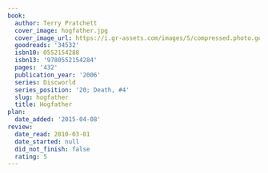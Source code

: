 ```yaml
---
book:
  author: Terry Pratchett
  cover_image: hogfather.jpg
  cover_image_url: https://i.gr-assets.com/images/S/compressed.photo.goodreads.com/books/1416342611l/34532._SX98_.jpg
  goodreads: '34532'
  isbn10: 0552154288
  isbn13: '9780552154284'
  pages: '432'
  publication_year: '2006'
  series: Discworld
  series_position: '20; Death, #4'
  slug: hogfather
  title: Hogfather
plan:
  date_added: '2015-04-08'
review:
  date_read: 2010-03-01
  date_started: null
  did_not_finish: false
  rating: 5
---
```

